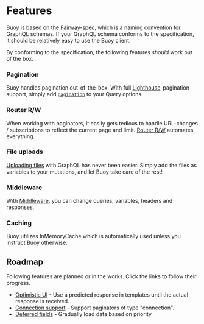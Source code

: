# Features

Buoy is based on the [Fairway-spec](https://github.com/buoy-graphql/fairway-spec), which is a naming convention for GraphQL schemas.
If your GraphQL schema conforms to the specification, it should be relatively easy to use the Buoy client.

By conforming to the specification, the following features _should_ work out of the box.


### Pagination

Buoy handles pagination out-of-the-box.
With full [Lighthouse](https://lighthouse-php.com/)-pagination support, simply add
[`pagination`](master/api-reference/query.md#pagination) to your Query options. 

### Router R/W

When working with paginators, it easily gets tedious to handle URL-changes /
subscriptions to reflect the current page and limit. 
[Router R/W](master/features/router-rw.md) automates everything.

### File uploads

[Uploading files](master/features/file-uploads.md) with GraphQL has never been easier. 
Simply add the files as variables to your mutations, and let Buoy take care of the rest!

### Middleware

With [Middleware](master/features/middleware.md), you can change queries, variables, headers and responses.

### Caching

Buoy utilizes InMemoryCache which is automatically used unless you instruct Buoy otherwise. 


## Roadmap

Following features are planned or in the works. Click the links to follow their progress.

* [Optimistic UI](https://github.com/haffdata/buoy/issues/16) - Use a predicted response in templates until the actual response is received. 
* [Connection support](https://github.com/haffdata/buoy/issues/16) - Support paginators of type "connection".
* [Deferred fields](https://github.com/haffdata/buoy/issues/35) - Gradually load data based on priority
